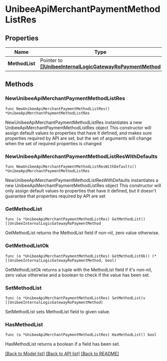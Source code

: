 # UnibeeApiMerchantPaymentMethodListRes

## Properties

Name | Type | Description | Notes
------------ | ------------- | ------------- | -------------
**MethodList** | Pointer to [**[]UnibeeInternalLogicGatewayRoPaymentMethod**](UnibeeInternalLogicGatewayRoPaymentMethod.md) | MethodList | [optional] 

## Methods

### NewUnibeeApiMerchantPaymentMethodListRes

`func NewUnibeeApiMerchantPaymentMethodListRes() *UnibeeApiMerchantPaymentMethodListRes`

NewUnibeeApiMerchantPaymentMethodListRes instantiates a new UnibeeApiMerchantPaymentMethodListRes object
This constructor will assign default values to properties that have it defined,
and makes sure properties required by API are set, but the set of arguments
will change when the set of required properties is changed

### NewUnibeeApiMerchantPaymentMethodListResWithDefaults

`func NewUnibeeApiMerchantPaymentMethodListResWithDefaults() *UnibeeApiMerchantPaymentMethodListRes`

NewUnibeeApiMerchantPaymentMethodListResWithDefaults instantiates a new UnibeeApiMerchantPaymentMethodListRes object
This constructor will only assign default values to properties that have it defined,
but it doesn't guarantee that properties required by API are set

### GetMethodList

`func (o *UnibeeApiMerchantPaymentMethodListRes) GetMethodList() []UnibeeInternalLogicGatewayRoPaymentMethod`

GetMethodList returns the MethodList field if non-nil, zero value otherwise.

### GetMethodListOk

`func (o *UnibeeApiMerchantPaymentMethodListRes) GetMethodListOk() (*[]UnibeeInternalLogicGatewayRoPaymentMethod, bool)`

GetMethodListOk returns a tuple with the MethodList field if it's non-nil, zero value otherwise
and a boolean to check if the value has been set.

### SetMethodList

`func (o *UnibeeApiMerchantPaymentMethodListRes) SetMethodList(v []UnibeeInternalLogicGatewayRoPaymentMethod)`

SetMethodList sets MethodList field to given value.

### HasMethodList

`func (o *UnibeeApiMerchantPaymentMethodListRes) HasMethodList() bool`

HasMethodList returns a boolean if a field has been set.


[[Back to Model list]](../README.md#documentation-for-models) [[Back to API list]](../README.md#documentation-for-api-endpoints) [[Back to README]](../README.md)


